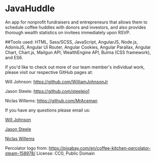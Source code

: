 # JavaHuddle

An app for nonprofit fundraisers and entrepreneurs that allows them to schedule coffee huddles with donors and investors,
and also provides thorough wealth statistics on invitees immediately upon RSVP.

##Tools used:
HTML, Sass/SCSS, JavaScript, AngularJS, Node.js, AdonisJS, Angular UI Router, Angular Cookies, Angular Parallax, Angular Chart, Chart.js,
Mailgun API, WealthEngine API, Bulma (CSS framework), and ES6.




If you'd like to check out more of our team member's individual work, please visit our respective GitHub pages at:

Will Johnson: https://github.com/WilliamJohnsonJr

Jason Steele: https://github.com/steeleio1

Niclas Willems: https://github.com/MrAceman


If you have any questions please email us:

[Will Johnson](mailto:williamterryjohnsonjr@gmail.com)

[Jason Steele](mailto:steeleio1@mac.com)

[Niclas Willems](mailto:niclas.willems@gmail.com)

Percolator logo from:
https://pixabay.com/en/coffee-kitchen-percolator-steam-158978/
License: CC0, Public Domain
